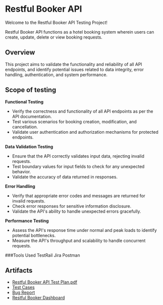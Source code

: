 # Restful Booker API
Welcome to the Restful Booker API Testing Project!  

Restful Booker API functions as a hotel booking system wherein users can create, update, delete or view booking requests.

## Overview
This project aims to validate the functionality and reliability of all API endpoints, and identify potential issues related to data integrity, error handling, authentication, and system performance.

## Scope of testing

**Functional Testing**  
- Verify the correctness and functionality of all API endpoints as per the API documentation.
- Test various scenarios for booking creation, modification, and cancellation.
- Validate user authentication and authorization mechanisms for protected endpoints.

**Data Validation Testing**  
- Ensure that the API correctly validates input data, rejecting invalid requests.
- Test boundary values for input fields to check for any unexpected behavior.
- Validate the accuracy of data returned in responses.

**Error Handling**  
- Verify that appropriate error codes and messages are returned for invalid requests.
- Check error responses for sensitive information disclosure.
- Validate the API's ability to handle unexpected errors gracefully.

**Performance Testing**  
- Assess the API's response time under normal and peak loads to identify potential bottlenecks.
- Measure the API's throughput and scalability to handle concurrent requests.

###Tools Used
TestRail
Jira
Postman

## Artifacts

- [Restful Booker API Test Plan.pdf](RestfulBookerAPITestPlan.pdf)
- [Test Cases](Sprint-1_TestCases(Jira).csv)
- [Bug Report](https://)
- [Restful Booker Dashboard](RestfulBookerDashboard.pdf)

